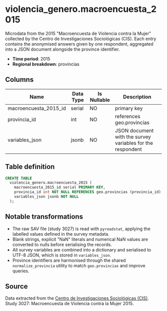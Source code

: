 # violencia_genero.macroencuesta_2015

Microdata from the 2015 "Macroencuesta de Violencia contra la Mujer" collected by the Centro de Investigaciones Sociológicas (CIS). Each entry contains the anonymised answers given by one respondent, aggregated into a JSON document alongside the province identifier.

- **Time period**: 2015
- **Regional breakdown**: provincias

## Columns

| Name | Data Type | Is Nullable | Description |
| --- | --- | --- | --- |
| macroencuesta_2015_id | serial | NO | primary key |
| provincia_id | int | NO | references geo.provincias |
| variables_json | jsonb | NO | JSON document with the survey variables for the respondent |

## Table definition

```sql
CREATE TABLE
  violencia_genero.macroencuesta_2015 (
    macroencuesta_2015_id serial PRIMARY KEY,
    provincia_id int NOT NULL REFERENCES geo.provincias (provincia_id),
    variables_json jsonb NOT NULL
  );
```

## Notable transformations

- The raw SAV file (study 3027) is read with `pyreadstat`, applying the labelled values defined in the survey metadata.
- Blank strings, explicit "NaN" literals and numerical NaN values are converted to nulls before serialising the records.
- All survey variables are combined into a dictionary and serialised to UTF-8 JSON, which is stored in `variables_json`.
- Province identifiers are harmonised through the shared `normalize_provincia` utility to match `geo.provincias` and improve queries.

## Source
Data extracted from the <a href="https://www.cis.es/detalle-ficha-estudio?origen=estudio&idEstudio=14084" target="_blank">Centro de Investigaciones Sociológicas (CIS)</a>. Study 3027: Macroencuesta de Violencia contra la Mujer 2015.
